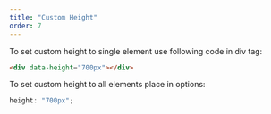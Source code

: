 ```yaml
---
title: "Custom Height"
order: 7
---
```


To set custom height to single element use following code in div tag:

```html
<div data-height="700px"></div>
```

To set custom height to all elements place in options:

```js
height: "700px";
```
